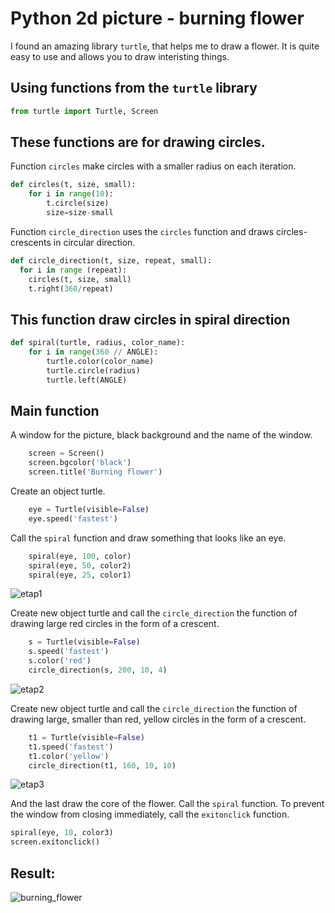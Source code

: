 
# Python 2d picture - burning flower
I found an amazing library ```turtle```, that helps me to draw a flower.
It is quite easy to use and allows you to draw interisting things.

## Using functions from the ```turtle``` library 
```python
from turtle import Turtle, Screen
```
## These functions are for drawing circles. 
Function ``` circles ``` make circles with a smaller radius on each iteration.
```python
def circles(t, size, small):
    for i in range(10):
        t.circle(size)
        size=size-small
```
Function ``` circle_direction ``` uses the ``` circles ``` function and draws circles-crescents in circular direction.
```python
def circle_direction(t, size, repeat, small):
  for i in range (repeat):
    circles(t, size, small)
    t.right(360/repeat)

```
## This function draw circles in spiral direction
```python
def spiral(turtle, radius, color_name):
    for i in range(360 // ANGLE):
        turtle.color(color_name)
        turtle.circle(radius)
        turtle.left(ANGLE)
```
## Main function
A window for the picture, black background and the name of the window.
```python
    screen = Screen()
    screen.bgcolor('black')
    screen.title('Burning flower')
```
Create an object turtle.
```python
    eye = Turtle(visible=False)
    eye.speed('fastest')
```
Call the ```spiral``` function and draw something that looks like an eye.
```python
    spiral(eye, 100, color)
    spiral(eye, 50, color2)
    spiral(eye, 25, color1)
```
![etap1](https://user-images.githubusercontent.com/72127610/110216250-562b0000-7eae-11eb-88f1-e61142ed177e.jpg)

Create new object turtle and call the ```circle_direction``` the function of drawing large red circles in the form of a crescent.
```python
    s = Turtle(visible=False)
    s.speed('fastest')
    s.color('red')
    circle_direction(s, 200, 10, 4)
```
![etap2](https://user-images.githubusercontent.com/72127610/110216438-7c9d6b00-7eaf-11eb-9501-cc036567fb2b.jpg)

Create new object turtle and call the ```circle_direction``` the function of drawing large, smaller than red, yellow circles in the form of a crescent.
```python
    t1 = Turtle(visible=False)
    t1.speed('fastest')
    t1.color('yellow')
    circle_direction(t1, 160, 10, 10)
```
![etap3](https://user-images.githubusercontent.com/72127610/110216638-7491fb00-7eb0-11eb-9b67-c762ac47424e.jpg)

And the last draw the core of the flower. Call the ```spiral``` function.
To prevent the window from closing immediately, call the ```exitonclick``` function.
```python
spiral(eye, 10, color3)
screen.exitonclick()
```

## Result:
![burning_flower](https://user-images.githubusercontent.com/72127610/110212868-b82f3980-7e9d-11eb-8745-d4d379ff2bff.jpg)
